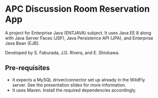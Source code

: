 # APC Discussion Room Reservation App

A project for Enterprise Java (ENTJAVA) subject. It uses Java EE 8 along with Java Server Faces (JSF), Java Persistence API (JPA), and Enterprise Java Bean (EJB).

Developed by S. Faburada, J.G. Rivera, and E. Shiokawa.

## Pre-requisites

- It expects a MySQL driver/connector set up already in the WildFly server. See the presentation slides for more information.
- It uses Maven. Install the required dependencies accordingly.
